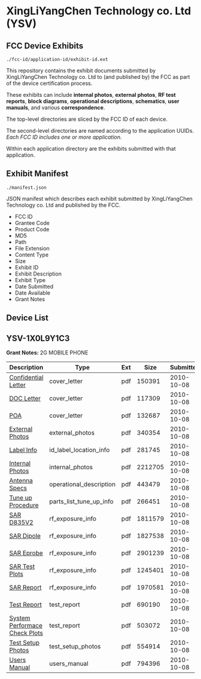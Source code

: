 # XingLiYangChen Technology co. Ltd (YSV)
## FCC Device Exhibits

```
./fcc-id/application-id/exhibit-id.ext
```

This repository contains the exhibit documents submitted by XingLiYangChen Technology co. Ltd to (and published by) the FCC as part of the device certification process.

These exhibits can include **internal photos**, **external photos**, **RF test reports**, **block diagrams**, **operational descriptions**, **schematics**, **user manuals**, and various **correspondence**.

The top-level directories are sliced by the FCC ID of each device.

The second-level directories are named according to the application UUIDs. *Each FCC ID includes one or more application.*

Within each application directory are the exhibits submitted with that application. 

## Exhibit Manifest

```
./manifest.json
```

JSON manifest which describes each exhibit submitted by XingLiYangChen Technology co. Ltd and published by the FCC.

- FCC ID
- Grantee Code
- Product Code
- MD5
- Path
- File Extension
- Content Type
- Size
- Exhibit ID
- Exhibit Description
- Exhibit Type
- Date Submitted
- Date Available
- Grant Notes

## Device List
## YSV-1X0L9Y1C3
**Grant Notes:** 2G MOBILE PHONE

| Description | Type | Ext | Size | Submitted | Available |
| ----------- | ---- | --- | ---- | --------- | --------- |
| [Confidential Letter](YSV-1X0L9Y1C3/f4e675749a5a1a206ee2e9cd66d18be3/1355930.pdf) | cover_letter | pdf | 150391 | 2010-10-08 | 2010-10-15 |
| [DOC Letter](YSV-1X0L9Y1C3/f4e675749a5a1a206ee2e9cd66d18be3/1355934.pdf) | cover_letter | pdf | 117309 | 2010-10-08 | 2010-10-15 |
| [POA](YSV-1X0L9Y1C3/f4e675749a5a1a206ee2e9cd66d18be3/1355935.pdf) | cover_letter | pdf | 132687 | 2010-10-08 | 2010-10-15 |
| [External Photos](YSV-1X0L9Y1C3/f4e675749a5a1a206ee2e9cd66d18be3/1355931.pdf) | external_photos | pdf | 340354 | 2010-10-08 | 2010-10-15 |
| [Label Info](YSV-1X0L9Y1C3/f4e675749a5a1a206ee2e9cd66d18be3/1355933.pdf) | id_label_location_info | pdf | 281745 | 2010-10-08 | 2010-10-15 |
| [Internal Photos](YSV-1X0L9Y1C3/f4e675749a5a1a206ee2e9cd66d18be3/1355932.pdf) | internal_photos | pdf | 2212705 | 2010-10-08 | 2010-10-15 |
| [Antenna Specs](YSV-1X0L9Y1C3/f4e675749a5a1a206ee2e9cd66d18be3/1355929.pdf) | operational_description | pdf | 443479 | 2010-10-08 | 2010-10-15 |
| [Tune up Procedure](YSV-1X0L9Y1C3/f4e675749a5a1a206ee2e9cd66d18be3/1355944.pdf) | parts_list_tune_up_info | pdf | 266451 | 2010-10-08 | 2010-10-15 |
| [SAR D835V2](YSV-1X0L9Y1C3/f4e675749a5a1a206ee2e9cd66d18be3/1186687.pdf) | rf_exposure_info | pdf | 1811579 | 2010-10-08 | 2010-10-15 |
| [SAR Dipole](YSV-1X0L9Y1C3/f4e675749a5a1a206ee2e9cd66d18be3/1186688.pdf) | rf_exposure_info | pdf | 1827538 | 2010-10-08 | 2010-10-15 |
| [SAR Eprobe](YSV-1X0L9Y1C3/f4e675749a5a1a206ee2e9cd66d18be3/1208061.pdf) | rf_exposure_info | pdf | 2901239 | 2010-10-08 | 2010-10-15 |
| [SAR Test Plots](YSV-1X0L9Y1C3/f4e675749a5a1a206ee2e9cd66d18be3/1355941.pdf) | rf_exposure_info | pdf | 1245401 | 2010-10-08 | 2010-10-15 |
| [SAR Report](YSV-1X0L9Y1C3/f4e675749a5a1a206ee2e9cd66d18be3/1355942.pdf) | rf_exposure_info | pdf | 1970581 | 2010-10-08 | 2010-10-15 |
| [Test Report](YSV-1X0L9Y1C3/f4e675749a5a1a206ee2e9cd66d18be3/1355936.pdf) | test_report | pdf | 690190 | 2010-10-08 | 2010-10-15 |
| [System Performace Check Plots](YSV-1X0L9Y1C3/f4e675749a5a1a206ee2e9cd66d18be3/1355943.pdf) | test_report | pdf | 503072 | 2010-10-08 | 2010-10-15 |
| [Test Setup Photos](YSV-1X0L9Y1C3/f4e675749a5a1a206ee2e9cd66d18be3/1355937.pdf) | test_setup_photos | pdf | 554914 | 2010-10-08 | 2010-10-15 |
| [Users Manual](YSV-1X0L9Y1C3/f4e675749a5a1a206ee2e9cd66d18be3/1355945.pdf) | users_manual | pdf | 794396 | 2010-10-08 | 2010-10-15 |
